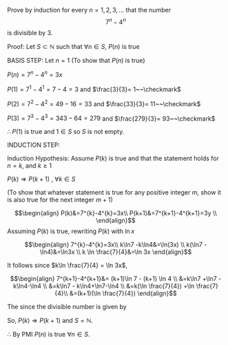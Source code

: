 Prove by induction for every $n=1,2,3,...$ that the number $$7^n-4^n$$ is divisible by 3. 

Proof: Let $S\subset \mathbb{N}$ such that $\forall n \in S$, $P(n)$ is true 

BASIS STEP: Let $n=1$ (To show that $P(n)$ is true) 

$P(n)=7^n-4^{n} = 3x$

$P(1)=7^{1}-4^{1}=7-4=3$ and $\frac{3}{3}= 1~~\checkmark$

$P(2)=7^{2}-4^{2}=49-16=33$ and $\frac{33}{3}= 11~~\checkmark$

$P(3)=7^{3}-4^{3}=343-64=279$ and $\frac{279}{3}= 93~~\checkmark$

$\therefore P(1)$ is true and $1\in S$ so $S$ is not empty.

INDUCTION STEP: 

Induction Hypothesis: Assume $P(k)$ is true and that the statement holds for $n=k$, and $k \ge 1$

$P(k) \Rightarrow P(k+1)$ , $\forall k \in S$ 

(To show that whatever statement is true for any positive integer $m$, show it is also true for the next integer $m+1$)

$$\begin{align}
P(k)&=7^{k}-4^{k}=3x\\
P(k+1)&=7^{k+1}-4^{k+1}=3y \\
\end{align}$$
Assuming $P(k)$ is true, rewriting $P(k)$ with $\ln x$ 

$$\begin{align}
7^{k}-4^{k}=3x\\
k\ln7 -k\ln4&=\ln(3x) \\
k(\ln7 -\ln4)&=\ln3x \\
k \ln \frac{7}{4}&=\ln 3x
\end{align}$$

It follows since $k\ln \frac{7}{4} = \ln 3x$, 

$$\begin{align}
7^{k+1}-4^{k+1}&= (k+1)\ln 7 - (k+1) \ln 4 \\
&=k\ln7 +\ln7 -k\ln4-\ln4 \\
&=k\ln7 - k\ln4+\ln7-\ln4 \\
&=k(\ln \frac{7}{4}) +\ln \frac{7}{4}\\
&=(k+1)(\ln \frac{7}{4})
\end{align}$$



The since the divisible number is given by 

So, $P(k)\Rightarrow P(k+1)$ and $S=\mathbb{N}$. 
 
$\therefore$ By PMI $P(n)$ is true $\forall n \in S$.